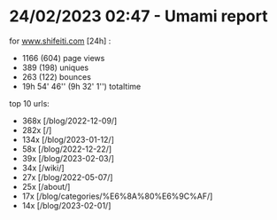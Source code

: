 # 24/02/2023 02:47 - Umami report
for www.shifeiti.com [24h] :

 - 1166 (604) page views
 - 389 (198) uniques
 - 263 (122) bounces
 - 19h 54' 46'' (9h 32' 1'') totaltime


top 10 urls:
 - 368x [/blog/2022-12-09/]
 - 282x [/]
 - 134x [/blog/2023-01-12/]
 - 58x [/blog/2022-12-22/]
 - 39x [/blog/2023-02-03/]
 - 34x [/wiki/]
 - 27x [/blog/2022-05-07/]
 - 25x [/about/]
 - 17x [/blog/categories/%E6%8A%80%E6%9C%AF/]
 - 14x [/blog/2023-02-01/]


